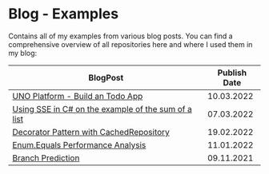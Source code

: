 # Blog - Examples

Contains all of my examples from various blog posts. You can find a comprehensive overview of all repositories here and where I used them in my blog:

| BlogPost                                                                        | Publish Date |
| ------------------------------------------------------------------------------- | ------------ |
| [UNO Platform - Build an Todo App](TodoApp/)                                    | 10.03.2022   |
| [Using SSE in C# on the example of the sum of a list](ArraySumPerformanceSIMD/) | 07.03.2022   |
| [Decorator Pattern with CachedRepository](DecoratorPattern/)                    | 19.02.2022   |
| [Enum.Equals Performance Analysis](EnumEqualsPerformance/)                      | 11.01.2022   |
| [Branch Prediction](BranchPrediction/)                                          | 09.11.2021   |
